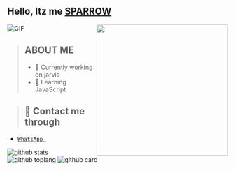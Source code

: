 ## Hello, Itz me [SPARROW](https://wa.me/919947291867)
 
<img align="right" height="300px" src="https://user-images.githubusercontent.com/82576855/125453498-2bff49d7-42af-466a-b681-0030dab45398.jpg" />


<img align="center" fit="fill" alt="GIF" src="https://media.giphy.com/media/836HiJc7pgzy8iNXCn/giphy.gif" />

>## ABOUT ME
>- 🧧 Currently working on jarvis
>- 🧧 Learning JavaScript


>## 📲 Contact me through
* [`WhatsApp `](http://wa.me/919947291867)


![github stats](https://github-readme-stats.vercel.app/api?username=sparroo&show_icons=true&theme=radical)
![github toplang](https://github-readme-stats.vercel.app/api/top-langs/?username=sparroo&layout=compact&theme=nightowl)
![github card](https://github-readme-stats.vercel.app/api/pin/?username=sparroo&repo=jarvis&theme=dark)

